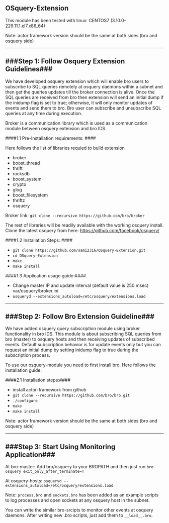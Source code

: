 ## OSquery-Extension ##

This module has been tested with 
linux: CENTOS7 (3.10.0-229.11.1.el7.x86_64)

Note: actor framework version should be the same at both sides (bro and osquery side)


-------------------------------------------------------
###Step 1: Follow Osquery Extension Guidelines###
-------------------------------------------------------
We have developed osquery extension which will enable bro users to subscribe to 
SQL queries remotely at osquery daemons within a subnet and then get the queries updates till the
broker connection is alive. Once the SQL queries are received from bro then
extension will send an initial dump if the inidump flag is set to true;
otherwise, it will only monitor updates of events and send them to bro.
Bro user can subscribe and unsubscribe SQL queries at any time during execution.


Broker is a communication library which is used as a communication module 
between osquery extension and bro IDS.

####1.1 Pre-Installation requirements: ####

Here follows the list of libraries requied to build extension
- broker 
- boost_thread
- thrift
- rocksdb
- boost_system
- crypto
- glog
- boost_filesystem
- thriftz
- osquery

Broker link:
```git clone --recursive https://github.com/bro/broker```

The rest of libraries will be readily available with the working osquery install. Clone the latest osquery from here: 
https://github.com/facebook/osquery/ 

####1.2 Installation Steps: ####

* ```git clone https://github.com/sami2316/OSquery-Extension.git```
*	```cd OSquery-Extension```
*	```make```
*	```make install```

####1.3 Application usage guide:####
* Change master IP and update interval (default value is 250 msec) var/osquery/broker.ini
*	```osqueryd --extensions_autoload=/etc/osquery/extensions.load ```

-------------------------------------------------				
###Step 2: Follow Bro Extension Guideline###
-------------------------------------------------

We have added osquery query subscription module using broker functionality in 
bro IDS. This module is about subscribing SQL queries from bro (master) to 
osquery hosts and then receiving updates of subscribed events. 
Default subscription behavior is for update events only but you can request an 
initial dump by setting inidump flag to true during the subscription process. 

To use our osquery-module you need to first install bro. Here follows the installation guide:

####2.1 Installation steps:####
*	install actor-framework from github
*	```git clone --recursive https://github.com/bro/bro.git```
*	```./configure```
*	```make```
*	```make install```

Note: actor framework version should be the same at both sides (bro and 
       osquery side)

----------------------------------------------
###Step 3: Start Using Monitoring Application###
----------------------------------------------
At bro-master:
Add bro/osquery to your BROPATH and then just run
```bro osquery exit_only_after_terminate=T```

At osquery-hosts:
```osqueryd --extensions_autoload=/etc/osquery/extensions.load ```

Note: ```process.bro``` and ```sockets.bro``` has been added as an example scripts to log processes and open sockets
at any osquery host in the subnet.

You can write the similar bro-srcipts to monitor other events at osquery daemons. After writing new .bro scripts, just add them to ```__load__.bro```.
